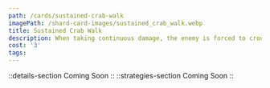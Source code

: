 ```yaml
---
path: /cards/sustained-crab-walk
imagePath: /shard-card-images/sustained_crab_walk.webp
title: Sustained Crab Walk
description: When taking continuous damage, the enemy is forced to crouch.
cost: '3'
tags:
---
```

::details-section
Coming Soon
::
::strategies-section
Coming Soon
::